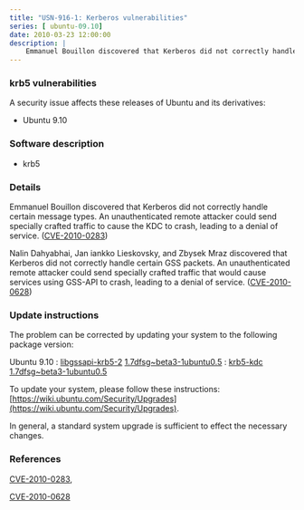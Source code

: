 ```yaml
---
title: "USN-916-1: Kerberos vulnerabilities"
series: [ ubuntu-09.10]
date: 2010-03-23 12:00:00
description: |
    Emmanuel Bouillon discovered that Kerberos did not correctly handle certain message types.  An unauthenticated remote attacker could send specially crafted traffic to cause the KDC to crash, leading to a denial of service. ([CVE-2010-0283](http://people.ubuntu.com/~ubuntu-security/cve/CVE-2010-0283))
--- 
```

 
### krb5 vulnerabilities

A security issue affects these releases of Ubuntu and its derivatives:

* Ubuntu 9.10

### Software description

* krb5 

### Details

Emmanuel Bouillon discovered that Kerberos did not correctly handle certain message types. An unauthenticated remote attacker could send specially crafted traffic to cause the KDC to crash, leading to a denial of service. ([CVE-2010-0283](http://people.ubuntu.com/~ubuntu-security/cve/CVE-2010-0283))

Nalin Dahyabhai, Jan iankko Lieskovsky, and Zbysek Mraz discovered that Kerberos did not correctly handle certain GSS packets. An unauthenticated remote attacker could send specially crafted traffic that would cause services using GSS-API to crash, leading to a denial of service. ([CVE-2010-0628](http://people.ubuntu.com/~ubuntu-security/cve/CVE-2010-0628)) 

### Update instructions

The problem can be corrected by updating your system to the following package version:

Ubuntu 9.10
 : [libgssapi-krb5-2](https://launchpad.net/ubuntu/+source/krb5) <span> [1.7dfsg~beta3-1ubuntu0.5](https://launchpad.net/ubuntu/+source/krb5/1.7dfsg~beta3-1ubuntu0.5) </span> 
 : [krb5-kdc](https://launchpad.net/ubuntu/+source/krb5) <span> [1.7dfsg~beta3-1ubuntu0.5](https://launchpad.net/ubuntu/+source/krb5/1.7dfsg~beta3-1ubuntu0.5) </span> 

To update your system, please follow these instructions: [https://wiki.ubuntu.com/Security/Upgrades](https://wiki.ubuntu.com/Security/Upgrades).

In general, a standard system upgrade is sufficient to effect the necessary changes. 

### References

 [CVE-2010-0283](http://people.ubuntu.com/~ubuntu-security/cve/CVE-2010-0283), 

 [CVE-2010-0628](http://people.ubuntu.com/~ubuntu-security/cve/CVE-2010-0628)
 
